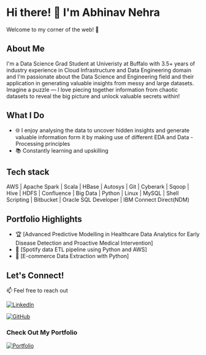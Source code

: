 # Hi there! 👋 I'm Abhinav Nehra

Welcome to my corner of the web! 🚀

## About Me
I'm a Data Science Grad Student at Univeristy at Buffalo with 3.5+ years of industry experience in Cloud Infrastructure and Data Engineering domain and I'm passionate about the Data Science and Engineering field and their application in generating valuable insights from messy and large datasets. Imagine a puzzle — I love piecing together information from chaotic datasets to reveal the big picture and unlock valuable secrets within!

## What I Do
- 🌐 I enjoy analysing the data to uncover hidden insights and generate valuable information form it by making use of different EDA and Data - Processing principles
- 📚 Constantly learning and upskilling

## Tech stack
AWS | Apache Spark | Scala | HBase | Autosys | Git | Cyberark | Sqoop | Hive | HDFS | Confluence | Big Data | Python | Linux | MySQL | Shell Scripting | Bitbucket | Oracle SQL Developer | IBM Connect Direct(NDM)

## Portfolio Highlights
- 🏆 [Advanced Predictive Modelling in Healthcare Data Analytics for Early Disease Detection and Proactive Medical Intervention] 
- 🌟 [Spotify data ETL pipeline using Python and AWS]
- 🎨 [E-commerce Data Extraction with Python]

## Let's Connect!
📫 Feel free to reach out

[![LinkedIn](https://img.shields.io/badge/LinkedIn-blue?style=for-the-badge&logo=linkedin)](https://www.linkedin.com/in/abhinav51/)
  
[![GitHub](https://img.shields.io/badge/GitHub-black?style=for-the-badge&logo=github)](https://github.com/anehra-15/)


### Check Out My Portfolio
[![Portfolio](https://img.shields.io/badge/My-Website-green?style=for-the-badge)](https://anehra-15.github.io/abhinavNehra.github.io/)

